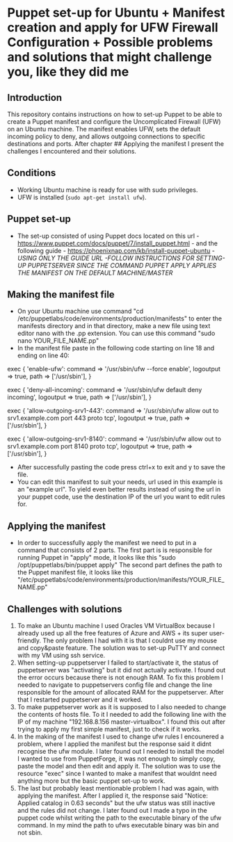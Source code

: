 # Puppet set-up for Ubuntu + Manifest creation and apply for UFW Firewall Configuration + Possible problems and solutions that might challenge you, like they did me 

## Introduction

This repository contains instructions on how to set-up Puppet to be able to create a Puppet manifest and configure the Uncomplicated Firewall (UFW) on an Ubuntu machine. The manifest enables UFW, sets the default incoming policy to deny, and allows outgoing connections to specific destinations and ports. After chapter ## Applying the manifest I present the challenges I encountered and their solutions.

## Conditions 
- Working Ubuntu machine is ready for use with sudo privileges.
- UFW is installed (`sudo apt-get install ufw`).

## Puppet set-up
- The set-up consisted of using Puppet docs located on this url - https://www.puppet.com/docs/puppet/7/install_puppet.html - and the following guide - https://phoenixnap.com/kb/install-puppet-ubuntu - *USING ONLY THE GUIDE URL -FOLLOW INSTRUCTIONS FOR SETTING-UP PUPPETSERVER SINCE THE COMMAND PUPPET APPLY APPLIES THE MANIFEST ON THE DEFAULT MACHINE/MASTER*

## Making the manifest file 
- On your Ubuntu machine use command "cd /etc/puppetlabs/code/environments/production/manifests" to enter the manifests directory and in that directory, make a new file using text editor nano with the .pp extension. You can use this command "sudo nano YOUR_FILE_NAME.pp"
- In the manifest file paste in the following code starting on line 18 and ending on line 40:

exec { 'enable-ufw':
  command     => '/usr/sbin/ufw --force enable',
  logoutput   => true,
  path        => ['/usr/sbin'],
}

exec { 'deny-all-incoming':
  command     => '/usr/sbin/ufw default deny incoming',
  logoutput   => true,
  path        => ['/usr/sbin'],
}

exec { 'allow-outgoing-srv1-443':
  command     => '/usr/sbin/ufw allow out to srv1.example.com port 443 proto tcp',
  logoutput   => true,
  path        => ['/usr/sbin'],
}

exec { 'allow-outgoing-srv1-8140':
  command     => '/usr/sbin/ufw allow out to srv1.example.com port 8140 proto tcp',
  logoutput   => true,
  path        => ['/usr/sbin'],
}

- After successfully pasting the code press ctrl+x to exit and y to save the file.
- You can edit this manifest to suit your needs, url used in this example is an "example url". To yield even better results instead of using the url in your puppet code, use the destination IP of the url you want to edit rules for.

## Applying the manifest
- In order to successfully apply the manifest we need to put in a command that consists of 2 parts.
  The first part is is responsible for running Puppet in "apply" mode, it looks like this "sudo /opt/puppetlabs/bin/puppet apply"
  The second part defines the path to the Puppet manifest file, it looks like this "/etc/puppetlabs/code/environments/production/manifests/YOUR_FILE_NAME.pp"

## Challenges with solutions
1. To make an Ubuntu machine I used Oracles VM VirtualBox because I already used up all the free features of Azure and AWS + its super user-friendly. The only problem I had with it is that I couldnt use my mouse and copy&paste feature. The solution was to set-up PuTTY and connect with my VM using ssh service.
2. When setting-up puppetserver I failed to start/activate it, the status of puppetserver was "activating" but it did not actually activate. I found out the error occurs because there is not enough RAM. To fix this problem I needed to navigate to puppetservers config file and change the line responsible for the amount of allocated RAM for the puppetserver. After that I restarted puppetserver and it worked.
3. To make puppetserver work as it is supposed to I also needed to change the contents of hosts file. To it I needed to add the following line with the IP of my machine "192.168.8.156 master-virtualbox". I found this out after trying to apply my first simple manifest, just to check if it works.
4. In the making of the manifest I used to change ufw rules I encounered a problem, where I applied the manifest but the response said it didnt recognise the ufw module. I later found out I needed to install the model I wanted to use from PuppetForge, it was not enough to simply copy, paste the model and then edit and apply it. The solution was to use the resource "exec" since I wanted to make a manifest that wouldnt need anything more but the basic puppet set-up to work.
5. The last but probably least mentionable problem I had was again, with applying the manifest. After I applied it, the response said "Notice: Applied catalog in 0.63 seconds" but the ufw status was still inactive and the rules did not change. I later found out I made a typo in the puppet code whilst writing the path to the executable binary of the ufw command. In my mind the path to ufws executable binary was bin and not sbin.
